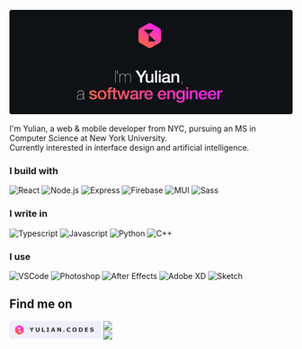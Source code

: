 [![Hello, I'm Yulian](/assets/images/header.png)](https://yulian.codes)

<!-- <span style="padding-left: 7px;"></span> -->

I'm Yulian, a web & mobile developer from NYC, pursuing an MS in Computer Science at New York University.<br/>
Currently interested in interface design and artificial intelligence.

### I build with

![React](https://img.shields.io/badge/React-eeeff9?style=for-the-badge&logo=react&logoColor=11b4c2)
![Node.js](https://img.shields.io/badge/Node.js-eeeff9?style=for-the-badge&logo=nodedotjs&logoColor=4acc03)
![Express](https://img.shields.io/badge/Express.js-eeeff9?style=for-the-badge&logo=express&logoColor=black)
![Firebase](https://img.shields.io/badge/firebase-eeeff9?style=for-the-badge&logo=firebase&logoColor=ff9c27)
![MUI](https://img.shields.io/badge/Material%20UI-eeeff9?style=for-the-badge&logo=mui&logoColor=309afc)
![Sass](https://img.shields.io/badge/Sass-eeeff9?style=for-the-badge&logo=sass&logoColor=f887ff)

### I write in

![Typescript](https://img.shields.io/badge/TypeScript-eeeff9?style=for-the-badge&logo=typescript&logoColor=4b9cff)
![Javascript](https://img.shields.io/badge/JavaScript-eeeff9?style=for-the-badge&logo=javascript&logoColor=f3b829)
![Python](https://img.shields.io/badge/Python-eeeff9?style=for-the-badge&logo=python&logoColor=4b9cff)
![C++](https://img.shields.io/badge/C%2B%2B-eeeff9?style=for-the-badge&logo=c%2B%2B&logoColor=4bc6ff)

### I use

![VSCode](https://img.shields.io/badge/VSCode-eeeff9?style=for-the-badge&logo=visual%20studio%20code&logoColor=4b9cff)
![Photoshop](https://img.shields.io/badge/Photoshop-eeeff9?style=for-the-badge&logo=Adobe%20Photoshop&logoColor=309afc)
![After Effects](https://img.shields.io/badge/after%20affects-eeeff9?style=for-the-badge&logo=Adobe%20after%20effects&logoColor=b262f6)
![Adobe XD](https://img.shields.io/badge/Adobe%20XD-eeeff9?style=for-the-badge&logo=Adobe%20XD&logoColor=ff7cf1)
![Sketch](https://img.shields.io/badge/Sketch-eeeff9?style=for-the-badge&logo=sketch&logoColor=f9be1d)

## Find me on

<p align="left">
  <a href="https://yulian.codes"><img height="31" src="./assets/images/site-badge.png" style="float: left; margin-right: 4px" /></a>
  <a href="https://www.linkedin.com/in/yulian-kraynyak/"><img src="https://img.shields.io/badge/Linkedin-0077B5?style=for-the-badge&logo=linkedin&logoColor=eeeff9" style="float: left" /></a>
</p>

<br/>

<a href="#">
<img src="https://komarev.com/ghpvc/?username=ykray&color=292f37&style=for-the-badge"/>
</a>

<!--
**ykray/ykray** is a ✨ _special_ ✨ repository because its `README.md` (this file) appears on your GitHub profile.

Here are some ideas to get you started:

- 🔭 I’m currently working on ...
- 🌱 I’m currently learning ...
- 👯 I’m looking to collaborate on ...
- 🤔 I’m looking for help with ...
- 💬 Ask me about ...
- 📫 How to reach me: ...
- 😄 Pronouns: ...
- ⚡ Fun fact: ...
-->
